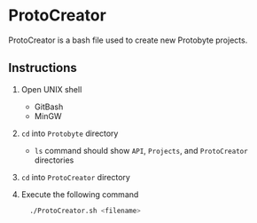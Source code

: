 # ProtoCreator

ProtoCreator is a bash file used to create new Protobyte projects.

## Instructions

1. Open UNIX shell
    * GitBash
    * MinGW

2. `cd` into `Protobyte` directory
   * `ls` command should show `API`, `Projects`, and `ProtoCreator` directories

3. `cd` into `ProtoCreator` directory

4. Execute the following command

    ``````sh
      ./ProtoCreator.sh <filename>
    ``````
